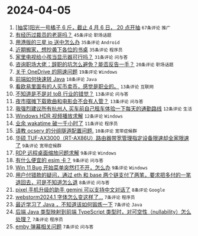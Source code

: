 # 2024-04-05

1. [[抽奖]阳光一号橘子 6 斤，截止 4 月 6 日， 20 点开抽](https://www.v2ex.com/t/1029817) `67条评论` `推广`
1. [有经历过裁员的老哥吗？](https://www.v2ex.com/t/1029794) `45条评论` `职场话题`
1. [用港版的三星 ip 送中怎么办](https://www.v2ex.com/t/1029811) `35条评论` `Android`
1. [近期搬家，想抄袭下各位的书桌](https://www.v2ex.com/t/1029816) `35条评论` `程序员`
1. [家里电视给小孩当显示器可行吗？](https://www.v2ex.com/t/1029818) `31条评论` `问与答`
1. [咨询职场大佬：辞职的坑怎么避免？能否反告一手？](https://www.v2ex.com/t/1029810) `20条评论` `职场话题`
1. [关于 OneDrive 的网速问题](https://www.v2ex.com/t/1029808) `19条评论` `Windows`
1. [前端如何快速转 Java](https://www.v2ex.com/t/1029830) `18条评论` `Java`
1. [看欧易里面有的人买币卖币，感觉是职业的。](https://www.v2ex.com/t/1029825) `13条评论` `互联网`
1. [不知道是不是对 toB 行业的错觉？](https://www.v2ex.com/t/1029824) `13条评论` `问与答`
1. [夜市摆摊下载歌曲和电影会不会有人管？](https://www.v2ex.com/t/1029827) `13条评论` `问与答`
1. [我强烈建议所有杭州人 买车前自己租车体验一下每天的通勤路线](https://www.v2ex.com/t/1029845) `12条评论` `生活`
1. [Windows HDR 视频播放求解](https://www.v2ex.com/t/1029793) `12条评论` `Windows`
1. [业余 wakatime 破一千小时了](https://www.v2ex.com/t/1029840) `11条评论` `程序员`
1. [请教 ocserv 的分组隧道配置问题.](https://www.v2ex.com/t/1029800) `10条评论` `宽带症候群`
1. [华硕 TUF-AX3000（RT-AX86U）路由器带宽管理指定设备限速却全家限速了](https://www.v2ex.com/t/1029857) `9条评论` `宽带症候群`
1. [RDP 远程桌面缩放问题求解](https://www.v2ex.com/t/1029826) `9条评论` `Windows`
1. [有什么便宜的 esim 卡？](https://www.v2ex.com/t/1029814) `9条评论` `问与答`
1. [Win 11 Bug 开始菜单突然打不开，怎么办](https://www.v2ex.com/t/1029809) `9条评论` `Windows`
1. [用户付错款的疑问，通过 eth 和 base 两个链支付了两笔，要求把多付的一笔退回去，可是不知道怎么退](https://www.v2ex.com/t/1029850) `8条评论` `问与答`
1. [pixel 手机升级的助手 gemini 可以支持中文对话了](https://www.v2ex.com/t/1029796) `8条评论` `Google`
1. [webstorm2024.1 字体怎么变这样了...](https://www.v2ex.com/t/1029847) `7条评论` `程序员`
1. [最近学习了 Java ，不知道该如何锻炼一下](https://www.v2ex.com/t/1029834) `7条评论` `Java`
1. [后端 Java 类型映射到前端 TypeScript 类型时，对可空性（nullability）怎么处理？](https://www.v2ex.com/t/1029812) `7条评论` `程序员`
1. [emby 弹幕相关问题](https://www.v2ex.com/t/1029797) `7条评论` `问与答`
